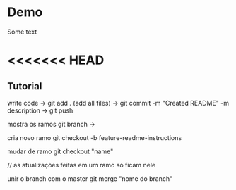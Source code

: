 # Demo

Some text

<<<<<<< HEAD
=======
## Tutorial
write code -> git add . (add all files) -> git commit -m "Created README" -m description -> git push

mostra os ramos
git branch ->


cria novo ramo
git checkout -b feature-readme-instructions

mudar de ramo
git checkout "name"

// as atualizações feitas em um ramo só ficam nele

unir o branch com o master 
git merge "nome do branch"